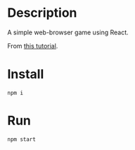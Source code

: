 # Description

A simple web-browser game using React.

From [this tutorial](https://auth0.com/blog/developing-games-with-react-redux-and-svg-part-1/).

# Install

`npm i`

# Run

`npm start`